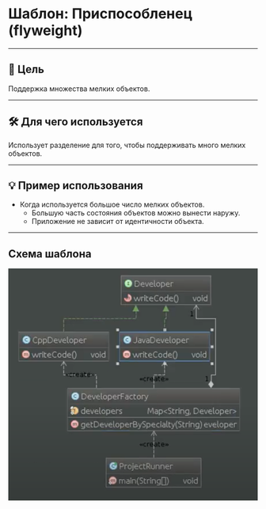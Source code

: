 # Шаблон: Приспособленец (flyweight)

---

## 🎯 Цель

Поддержка множества мелких объектов.

---

## 🛠️ Для чего используется

Использует разделение для того, чтобы поддерживать много мелких объектов.

---

## 💡 Пример использования

- Когда используется большое число мелких объектов.
  - Большую часть состояния объектов можно вынести наружу.
  - Приложение не зависит от идентичности объекта.

---

## Схема шаблона

![Схема шаблона Приспособленец](../../../../resources/static/flyweight.png)